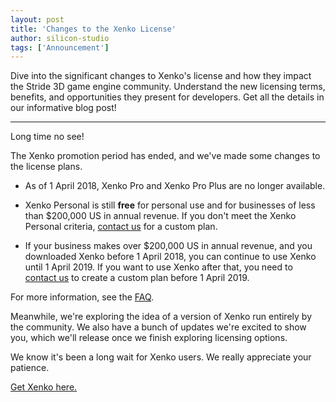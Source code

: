 ```yaml
---
layout: post
title: 'Changes to the Xenko License'
author: silicon-studio
tags: ['Announcement']
---
```


Dive into the significant changes to Xenko's license and how they impact the Stride 3D game engine community. Understand the new licensing terms, benefits, and opportunities they present for developers. Get all the details in our informative blog post!

---

Long time no see!

The Xenko promotion period has ended, and we've made some changes to the license plans.

* As of 1 April 2018, Xenko Pro and Xenko Pro Plus are no longer available.

* Xenko Personal is still **free** for personal use and for businesses of less than $200,000 US in annual revenue. If you don't meet the Xenko Personal criteria, [contact us](http://stride3d.net/contact) for a custom plan.

* If your business makes over $200,000 US in annual revenue, and you downloaded Xenko before 1 April 2018, you can continue to use Xenko until 1 April 2019. If you want to use Xenko after that, you need to [contact us](http://stride3d.net/contact) to create a custom plan before 1 April 2019.

For more information, see the [FAQ](https://stride3d.net/faq/).

Meanwhile, we're exploring the idea of a version of Xenko run entirely by the community. We also have a bunch of updates we're excited to show you, which we'll release once we finish exploring licensing options.

We know it's been a long wait for Xenko users. We really appreciate your patience.

[Get Xenko here.](/download)